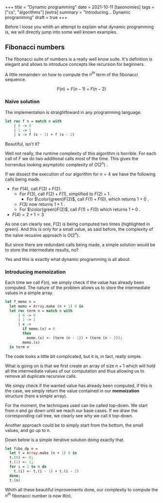 +++
title = "Dynamic programming"
date = 2021-10-11
[taxonomies]
tags = ["cs", "algorithms"]
[extra]
summary = "Introducing... Dynamic programming"
draft = true
+++


Before I loose you whith an attempt to explain what dynamic programming is, we will directly jump into some well known examples.


## Fibonacci numbers

The fibonacci suite of numbers is a really well know suite. It's definition is elegant and allows to introduce concepts like recursion for beginners.

A little remainderr on how to compute the $n^{th}$ term of the fibonacci sequence.

$$F(n) = F(n-1) + F(n - 2)$$

### Naïve solution

The implementation is straightfoward in any programming language.

```ocaml
let rec f n = match n with
    | 0 -> 0
    | 1 -> 1
    | x -> f (x - 1) + f (x - 2)
```

Beautiful, isn't it?

Well not really, the runtime complexity of this algorithm is horrible. For each call of $F$ we do two additional calls most of the time. This gives the horrendus looking asymptotic complexity of $O(2^n)$ .

If we dissect the execution of our algorithm for $n=4$ we have the following calls being made.

- For $F(4)$, call $F(3) + F(2)$.
    - For $F(3)$, call $F(2) + F(1)$, simplified to $F(2) + 1$ .
      - For $\color{green}F(2)$, call $F(1) + F(0)$, which returns $1 + 0$ .
    - $F(3)$ now returns $1 + 1$ .
    - For $\color{green}F(2)$, call $F(1) + F(0)$ which returns $1 + 0$ .
- $F(4) = 2 + 1 = 3$ 

As one can clearly see, $F(2)$ is being computed two times (highlighted in green). And this is only for a small value, as said before, the complexity of the naïve recusive approach is $O(2^n)$.

But since there are redundant calls being made, a simple solution would be to store the intermediate results, no?

Yes and this is exactly what dynamic programming is all about.


### Introducing memoization
Each time we call $F(n)$, we simply check if the value has already been computed. The nature of the problem allows us to store the intermediate values in a simple array.

```ocaml
let f_memo n = 
  let memo = Array.make (n + 1) 0 in
  let rec term n = match n with
      | 0 -> 0
      | 1 -> 1
      | x ->
        if memo.(x) = 0 
        then 
          memo.(x) <- (term (n - 1)) + (term (n - 2));
        memo.(x)
  in term n
```
The code looks a little bit complicated, but it is, in fact, really simple.

What is going on is that we first create an array of size $n+1$ which will hold all the intermediate values of our computation and thus allowing us to remove all duplicate recursive calls.

We simpy check if the wanted value has already been computed, if this is the case, we simply return the value contained in our **memoization** structure (here a simple array).

For the moment, the techniques used can be called top-down. We start from $n$ and go down until we reach our base cases. If we draw the corresponding call tree, we clearly see why we call it top-down.

Another approach could be to simply start from the bottom, the small values, and go up to n.

Down below is a simple iterative solution doing exactly that. 

```ocaml
let fibo_dp n = 
  let t = Array.make (n + 1) 0 in
  t.(0) <- 0;
  t.(1) <- 1;
  for i = 2 to n do
    t.(i) <- t.(i - 1) + t.(i - 2)
  done;
  t.(n)
```

Whith all these beautiful improvements done, our complexity to compute the $n^{th}$ fibonacci number is now $\theta(n)$. 

